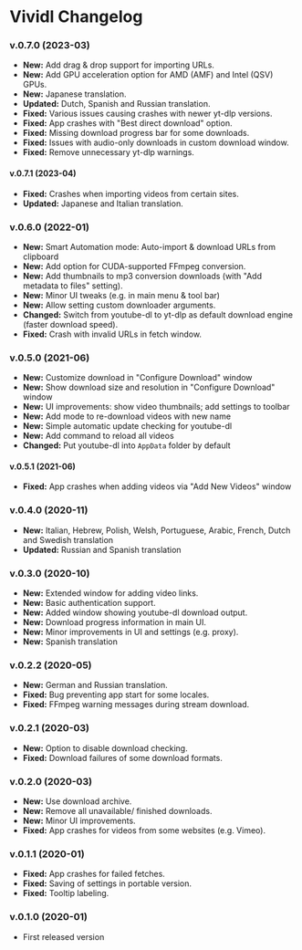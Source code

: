 # Vividl Changelog

### v.0.7.0 (2023-03)
- **New:** Add drag & drop support for importing URLs.
- **New:** Add GPU acceleration option for AMD (AMF) and Intel (QSV) GPUs.
- **New:** Japanese translation.
- **Updated:** Dutch, Spanish and Russian translation.
- **Fixed:** Various issues causing crashes with newer yt-dlp versions.
- **Fixed:** App crashes with "Best direct download" option.
- **Fixed:** Missing download progress bar for some downloads.
- **Fixed:** Issues with audio-only downloads in custom download window.
- **Fixed:** Remove unnecessary yt-dlp warnings.

#### v.0.7.1 (2023-04)
- **Fixed:** Crashes when importing videos from certain sites.
- **Updated:** Japanese and Italian translation.

### v.0.6.0 (2022-01)
- **New:** Smart Automation mode: Auto-import & download URLs from clipboard
- **New:** Add option for CUDA-supported FFmpeg conversion.
- **New:** Add thumbnails to mp3 conversion downloads (with "Add metadata to files" setting).
- **New:** Minor UI tweaks (e.g. in main menu & tool bar)
- **New:** Allow setting custom downloader arguments.
- **Changed:** Switch from youtube-dl to yt-dlp as default download engine (faster download speed).
- **Fixed:** Crash with invalid URLs in fetch window.

### v.0.5.0 (2021-06)
- **New:** Customize download in "Configure Download" window
- **New:** Show download size and resolution in "Configure Download" window
- **New:** UI improvements: show video thumbnails; add settings to toolbar
- **New:** Add mode to re-download videos with new name
- **New:** Simple automatic update checking for youtube-dl
- **New:** Add command to reload all videos
- **Changed:** Put youtube-dl into `AppData` folder by default

#### v.0.5.1 (2021-06)
- **Fixed:** App crashes when adding videos via "Add New Videos" window

### v.0.4.0 (2020-11)
- **New:** Italian, Hebrew, Polish, Welsh, Portuguese, Arabic, French, Dutch and Swedish translation
- **Updated:** Russian and Spanish translation

### v.0.3.0 (2020-10)
- **New:** Extended window for adding video links.
- **New:** Basic authentication support.
- **New:** Added window showing youtube-dl download output.
- **New:** Download progress information in main UI.
- **New:** Minor improvements in UI and settings (e.g. proxy).
- **New:** Spanish translation

### v.0.2.2 (2020-05)
- **New:** German and Russian translation.
- **Fixed:** Bug preventing app start for some locales.
- **Fixed:** FFmpeg warning messages during stream download.

### v.0.2.1 (2020-03)
- **New:** Option to disable download checking.
- **Fixed:** Download failures of some download formats.

### v.0.2.0 (2020-03)
- **New:** Use download archive.
- **New:** Remove all unavailable/ finished downloads.
- **New:** Minor UI improvements.
- **Fixed:** App crashes for videos from some websites (e.g. Vimeo).

### v.0.1.1 (2020-01)
- **Fixed:** App crashes for failed fetches.
- **Fixed:** Saving of settings in portable version.
- **Fixed:** Tooltip labeling.

### v.0.1.0 (2020-01)
- First released version
